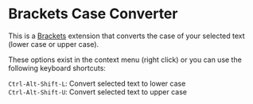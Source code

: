 # Brackets Case Converter

This is a [Brackets](http://brackets.io/) extension that converts the case of your selected text (lower case or upper case).

These options exist in the context menu (right click) or you can use the following keyboard shortcuts:

`Ctrl-Alt-Shift-L`: Convert selected text to lower case<br>
`Ctrl-Alt-Shift-U`: Convert selected text to upper case
